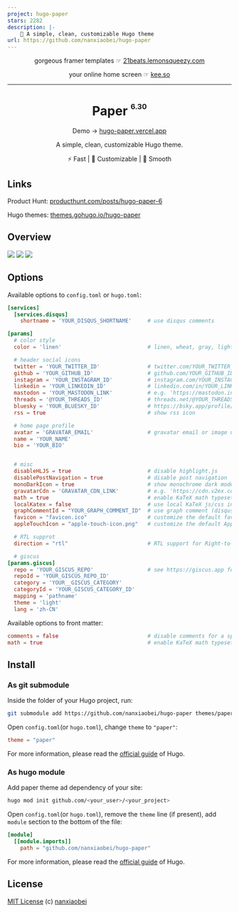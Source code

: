 ```yaml
---
project: hugo-paper
stars: 2282
description: |-
    🪺 A simple, clean, customizable Hugo theme
url: https://github.com/nanxiaobei/hugo-paper
---
```


<div align="center">

gorgeous framer templates ☞ [21beats.lemonsqueezy.com](https://21beats.lemonsqueezy.com/)

your online home screen ☞ [kee.so](https://kee.so/)

</div>

---

<div align="center">
<h1>Paper <sup><sup><sub>6.30</sub></sup></sup></h1>

Demo → [hugo-paper.vercel.app](https://hugo-paper.vercel.app/)

A simple, clean, customizable Hugo theme.

⚡️ Fast | 👒 Customizable | 🫙 Smooth

</div>

## Links

Product Hunt: [producthunt.com/posts/hugo-paper-6](https://www.producthunt.com/posts/hugo-paper-6)

Hugo themes: [themes.gohugo.io/hugo-paper](https://themes.gohugo.io/hugo-paper/)

## Overview

![](./images/screenshot.png)
![](./images/screenshot_dark.png)
![](./images/pagespeed.png)

## Options

Available options to `config.toml` or `hugo.toml`:

```toml
[services]
  [services.disqus]
    shortname = 'YOUR_DISQUS_SHORTNAME'     # use disqus comments

[params]
  # color style
  color = 'linen'                           # linen, wheat, gray, light

  # header social icons
  twitter = 'YOUR_TWITTER_ID'               # twitter.com/YOUR_TWITTER_ID
  github = 'YOUR_GITHUB_ID'                 # github.com/YOUR_GITHUB_ID
  instagram = 'YOUR_INSTAGRAM_ID'           # instagram.com/YOUR_INSTAGRAM_ID
  linkedin = 'YOUR_LINKEDIN_ID'             # linkedin.com/in/YOUR_LINKEDIN_ID
  mastodon = 'YOUR_MASTODON_LINK'           # e.g. 'https://mastodon.instance/@xxx'
  threads = '@YOUR_THREADS_ID'              # threads.net/@YOUR_THREADS_ID
  bluesky = 'YOUR_BLUESKY_ID'               # https://bsky.app/profile/YOUR_BLUESKY_ID
  rss = true                                # show rss icon

  # home page profile
  avatar = 'GRAVATAR_EMAIL'                 # gravatar email or image url
  name = 'YOUR_NAME'
  bio = 'YOUR_BIO'


  # misc
  disableHLJS = true                        # disable highlight.js
  disablePostNavigation = true              # disable post navigation
  monoDarkIcon = true                       # show monochrome dark mode icon
  gravatarCdn = 'GRAVATAR_CDN_LINK'         # e.g. 'https://cdn.v2ex.com/gravatar/'
  math = true                               # enable KaTeX math typesetting globally
  localKatex = false                        # use local KaTeX js/css instead of CDN
  graphCommentId = "YOUR_GRAPH_COMMENT_ID"  # use graph comment (disqus alternative)
  favicon = "favicon.ico"                   # customize the default favicon
  appleTouchIcon = "apple-touch-icon.png"   # customize the default Apple touch icon

  # RTL supprot
  direction = "rtl"                         # RTL support for Right-to-left languages

  # giscus
[params.giscus]
  repo = 'YOUR_GISCUS_REPO'                 # see https://giscus.app for more details
  repoId = 'YOUR_GISCUS_REPO_ID'
  category = 'YOUR__GISCUS_CATEGORY'
  categoryId = 'YOUR_GISCUS_CATEGORY_ID'
  mapping = 'pathname'
  theme = 'light'
  lang = 'zh-CN'
```

Available options to front matter:

```toml
comments = false                            # disable comments for a specific page
math = true                                 # enable KaTeX math typesetting for a specific page
```

## Install

### As git submodule

Inside the folder of your Hugo project, run:

```bash
git submodule add https://github.com/nanxiaobei/hugo-paper themes/paper
```

Open `config.toml`(or `hugo.toml`), change `theme` to `"paper"`:

```toml
theme = "paper"
```

For more information, please read the [official guide](https://gohugo.io/getting-started/quick-start/#configure-the-site) of Hugo.

### As hugo module

Add paper theme ad dependency of your site:

```bash
hugo mod init github.com/<your_user>/<your_project>
```

Open `config.toml`(or `hugo.toml`), remove the `theme` line (if present), add `module` section to the bottom of the file:

```toml
[module]
  [[module.imports]]
    path = "github.com/nanxiaobei/hugo-paper"
```

For more information, please read the [official guide](https://gohugo.io/hugo-modules/use-modules/#use-a-module-for-a-theme) of Hugo.

## License

[MIT License](https://github.com/nanxiaobei/hugo-paper/blob/main/LICENSE) (c) [nanxiaobei](https://lee.so/)

